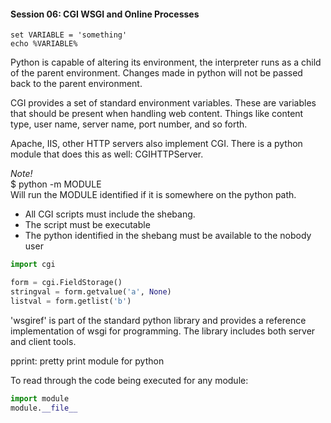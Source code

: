 #### Session 06: CGI WSGI and Online Processes  
    set VARIABLE = 'something'
    echo %VARIABLE%

Python is capable of altering its environment, the interpreter runs as a child of the parent environment. Changes made in python will not be passed back to the parent environment.

CGI provides a set of standard environment variables. These are variables that should be present when handling web content. Things like content type, user name, server name, port number, and so forth.

Apache, IIS, other HTTP servers also implement CGI. There is a python module that does this as well: CGIHTTPServer.

_Note!_  
    $ python -m MODULE  
Will run the MODULE identified if it is somewhere on the python path.

* All CGI scripts must include the shebang.
* The script must be executable
* The python identified in the shebang must be available to the nobody user

```python
import cgi

form = cgi.FieldStorage()
stringval = form.getvalue('a', None)
listval = form.getlist('b')
```

'wsgiref' is part of the standard python library and provides a reference implementation of wsgi for programming. The library includes both server and client tools.

pprint: pretty print module for python

To read through the code being executed for any module:  
```python
import module
module.__file__
```

